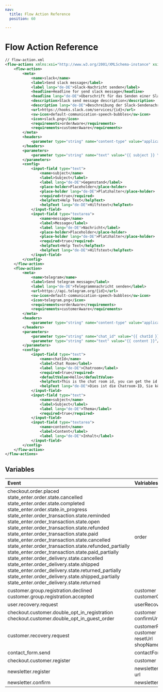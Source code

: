 ```yaml
---
nav:
  title: Flow Action Reference
  position: 60

---
```


# Flow Action Reference

```xml
// flow-action.xml
<flow-actions xmlns:xsi="http://www.w3.org/2001/XMLSchema-instance" xsi:noNamespaceSchemaLocation="https://raw.githubusercontent.com/shopware/platform/trunk/src/Core/Framework/App/FlowAction/Schema/flow-action-1.0.xsd">
    <flow-action>
        <meta>
            <name>slack</name>
            <label>Send slack message</label>
            <label lang="de-DE">Slack-Nachricht senden</label>
            <headline>Headline for send slack message</headline>
            <headline lang="de-DE">Überschrift für das Senden einer Slack-Nachricht</headline>
            <description>Slack send message description</description>
            <description lang="de-DE">Beschreibung der Slack-Sendenachricht</description>
            <url>https://hooks.slack.com/services/{id}</url>
            <sw-icon>default-communication-speech-bubbles</sw-icon>
            <icon>slack.png</icon>
            <requirements>orderAware</requirements>
            <requirements>customerAware</requirements>
        </meta>
        <headers>
            <parameter type="string" name="content-type" value="application/json"/>
        </headers>
        <parameters>
            <parameter type="string" name="text" value="{{ subject }} \n {{ message }} \n Order Number: {{ order.orderNumber }}"/>
        </parameters>
        <config>
            <input-field type="text">
                <name>subject</name>
                <label>Subject</label>
                <label lang="de-DE">Gegenstand</label>
                <place-holder>Placeholder</place-holder>
                <place-holder lang="de-DE">Platzhalter</place-holder>
                <required>true</required>
                <helpText>Help Text</helpText>
                <helpText lang="de-DE">Hilfstext</helpText>
            </input-field>
            <input-field type="textarea">
                <name>message</name>
                <label>Message</label>
                <label lang="de-DE">Nachricht</label>
                <place-holder>Placeholder</place-holder>
                <place-holder lang="de-DE">Platzhalter</place-holder>
                <required>true</required>
                <helpText>Help Text</helpText>
                <helpText lang="de-DE">Hilfstext</helpText>
            </input-field>
        </config>
    </flow-action>
    <flow-action>
        <meta>
            <name>telegram</name>
            <label>Send telegram message</label>
            <label lang="de-DE">Telegrammnachricht senden</label>
            <url>https://api.telegram.org/{id}</url>
            <sw-icon>default-communication-speech-bubbles</sw-icon>
            <icon>telegram.png</icon>
            <requirements>orderAware</requirements>
            <requirements>customerAware</requirements>
        </meta>
        <headers>
            <parameter type="string" name="content-type" value="application/json"/>
        </headers>
        <parameters>
            <parameter type="string" name="chat_id" value="{{ chatId }}"/>
            <parameter type="string" name="text" value="{{ content }}"/>
        </parameters>
        <config>
            <input-field type="text">
                <name>chatId</name>
                <label>Chat Room</label>
                <label lang="de-DE">Chatroom</label>
                <required>true</required>
                <defaultValue>Hello</defaultValue>
                <helpText>This is the chat room id, you can get the id via telegram api</helpText>
                <helpText lang="de-DE">Dies ist die Chatroom-ID, Sie können die ID über die Telegramm-API abrufen</helpText>
            </input-field>
            <input-field type="text">
                <name>subject</name>
                <label>Subject</label>
                <label lang="de-DE">Thema</label>
                <required>true</required>
            </input-field>
            <input-field type="textarea">
                <name>content</name>
                <label>Content</label>
                <label lang="de-DE">Inhalt</label>
            </input-field>
        </config>
    </flow-action>
</flow-actions>
```

## Variables

| Event | Valriables |
| :--- | :--- |
| checkout.order.placed <br> state_enter.order.state.cancelled <br> state_enter.order.state.completed <br> state_enter.order.state.in_progress <br>state_enter.order_transaction.state.reminded <br> state_enter.order_transaction.state.open <br> state_enter.order_transaction.state.refunded <br>state_enter.order_transaction.state.paid <br> state_enter.order_transaction.state.cancelled <br> state_enter.order_transaction.state.refunded_partially <br> state_enter.order_transaction.state.paid_partially <br> state_enter.order_delivery.state.cancelled <br>  state_enter.order_delivery.state.shipped <br> state_enter.order_delivery.state.returned_partially <br> state_enter.order_delivery.state.shipped_partially <br> state_enter.order_delivery.state.returned | order |
| customer.group.registration.declined <br> customer.group.registration.accepted | customer <br> customerGroup |
| user.recovery.request | userRecovery |
| checkout.customer.double_opt_in_registration <br> checkout.customer.double_opt_in_guest_order | customer <br> confirmUrl |
| customer.recovery.request | customerRecovery <br> customer <br> resetUrl <br> shopName |
| contact_form.send | contactFormData |
| checkout.customer.register | customer |
| newsletter.register | newsletterRecipient <br> url |
| newsletter.confirm | newsletterRecipient |
